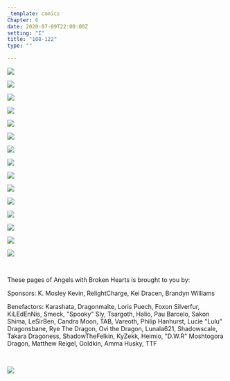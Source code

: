 ```yaml
---
_template: comics
Chapter: 6
date: 2020-07-09T22:00:00Z
setting: "I"
title: "108-122"
type: ""

---
```

![](/uploads/t-1.jpg)

![](/uploads/t-2.jpg)

![](/uploads/t-3.jpg)

![](/uploads/t-4.jpg)

![](/uploads/t-5.jpg)

![](/uploads/t-6.jpg)

![](/uploads/t-7.jpg)

![](/uploads/t-8.jpg)

![](/uploads/t-9.jpg)

![](/uploads/t-10.jpg)

![](/uploads/t-11.jpg)

![](/uploads/t-12.jpg)

![](/uploads/t-13.jpg)

![](/uploads/t-14.jpg)

![](/uploads/t-15.jpg)

<br>

<p align="left">These pages of Angels with Broken Hearts is brought to you by:</p>

<p align="left">Sponsors: K. Mosley Kevin, RelightCharge, Kei Dracen, Brandyn Williams </p>

<p align="left">Benefactors: Karashata, Dragonmalte, Loris Puech, Foxon Silverfur, KiLEdEnNis, Smeck, "Spooky" Sly, Tsargoth, Halio, Pau Barcelo, Sakon Shima, LeSirBen, Candra Moon, TAB, Vareoth, Philip Hanhurst, Lucie "Lulu" Dragonsbane, Rye The Dragon, Ovi the Dragon, Lunala621, Shadowscale, Takara Dragoness, ShadowTheFelkin, KyZekk, Heimio, "D.W.R" Moshtogora Dragon, Matthew Reigel, Goldkin, Amma Husky, TTF </p> <br>

[![](/uploads/patreon-banner-1.jpg)](http://patreon.com/mbsaunders)
